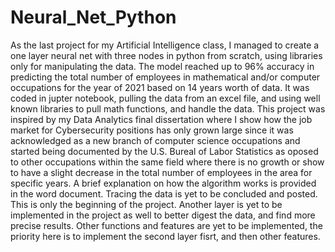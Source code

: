 # Neural_Net_Python
As the last project for my Artificial Intelligence class, I managed to create a one layer neural net with three nodes in python from scratch, using libraries only for manipulating the data. The model reached up to 96% accuracy in predicting the total number of employees in mathematical and/or computer occupations for the year of 2021 based on 14 years worth of data. It was coded in jupter notebook, pulling the data from an excel file, and using well known libraries to pull math functions, and handle the data.
This project was inspired by my Data Analytics final dissertation where I show how the job market for Cybersecurity positions has only grown large since it was acknowledged as a new branch of computer science occupations and started being documented by the U.S. Bureal of Labor Statistics as oposed to other occupations within the same field where there is no growth or show to have a slight decrease in the total number of employees in the area for specific years.
A brief explanation on how the algorithm works is provided in the word document. Tracing the data is yet to be concluded and posted. This is only the beginning of the project. Another layer is yet to be implemented in the project as well to better digest the data, and find more precise results. Other functions and features are yet to be implemented, the priority here is to implement the second layer fisrt, and then other features.

